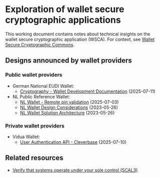 # Exploration of wallet secure cryptographic applications

This working document contains notes about technical insights on the wallet secure cryptographic application (WSCA). For context, see [Wallet Secure Cryptographic Commons](../README.md).

## Designs announced by wallet providers

### Public wallet providers

- German National EUDI Wallet:
    - [Cryptography - Wallet Development Documentation](https://bmi.usercontent.opencode.de/eudi-wallet/wallet-development-documentation-public/architecture-concept/05-cryptography/) (2025-07-11)
- NL Public Reference Wallet:
    - [NL Wallet - Remote pin validation](https://minbzk.github.io/nl-wallet/main/diagrams/pin_validation.html#remote-pin-validation) (2025-07-03)
    - [NL Wallet Design Considerations](https://edi.pleio.nl/files/view/ae5387d1-71f5-46de-9311-9cbcf9f02250/nlw-design-considerations-v1.pdf) (2023-05-26)
    - [NL Wallet Solution Architecture](https://edi.pleio.nl/files/view/dc585f22-ca66-4892-87c5-c7bdb2dd69b4/nlw-solution-architecture-sad-v1.pdf) (2023-05-26) 

### Private wallet providers

- Vidua Wallet:
    - [User Authentication API - Cleverbase](https://user-authentication.cleverbase.com/docs/) (2025-07-10)

## Related resources

- [Verify that systems operate under your sole control (SCAL3)](https://github.com/cleverbase/scal3)
